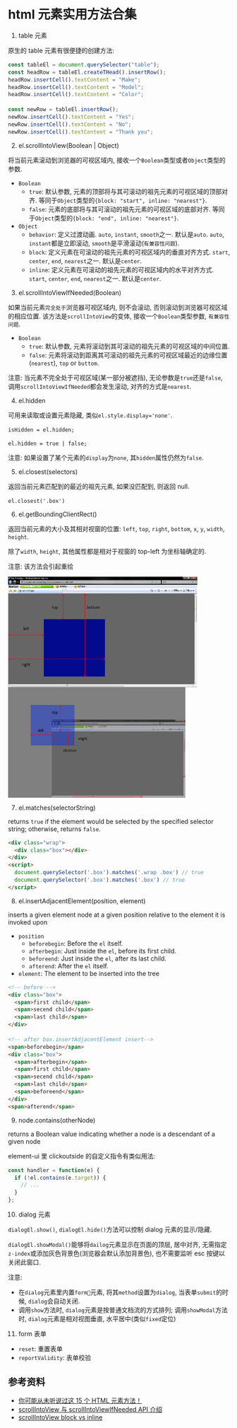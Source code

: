 # html 元素实用方法合集

1. table 元素

  原生的 table 元素有很便捷的创建方法:

  ```javascript
  const tableEl = document.querySelector("table");
  const headRow = tableEl.createTHead().insertRow();
  headRow.insertCell().textContent = "Make";
  headRow.insertCell().textContent = "Model";
  headRow.insertCell().textContent = "Color";

  const newRow = tableEl.insertRow();
  newRow.insertCell().textContent = "Yes";
  newRow.insertCell().textContent = "No";
  newRow.insertCell().textContent = "Thank you";
  ```

2. el.scrollIntoView(Boolean | Object)

  将当前元素滚动到浏览器的可视区域内, 接收一个`Boolean`类型或者`Object`类型的参数.

  - `Boolean`
    - `true`: 默认参数, 元素的顶部将与其可滚动的祖先元素的可视区域的顶部对齐. 等同于`Object`类型的`{block: "start", inline: "nearest"}`.
    - `false`: 元素的底部将与其可滚动的祖先元素的可视区域的底部对齐. 等同于`Object`类型的`{block: "end", inline: "nearest"}`.
  - `Object`
    - `behavior`: 定义过渡动画. `auto`, `instant`, `smooth`之一. 默认是`auto`. `auto`, `instant`都是立即滚动, `smooth`是平滑滚动(`有兼容性问题`).
    - `block`: 定义元素在可滚动的祖先元素的可视区域内的垂直对齐方式. `start`, `center`, `end`, `nearest`之一. 默认是`center`.
    - `inline`: 定义元素在可滚动的祖先元素的可视区域内的水平对齐方式. `start`, `center`, `end`, `nearest`之一. 默认是`center`.

3. el.scrollIntoViewIfNeeded(Boolean)

  如果当前元素`完全处于`浏览器可视区域内, 则不会滚动, 否则滚动到浏览器可视区域的相应位置. 该方法是`scrollIntoView`的变体, 接收一个`Boolean`类型参数, `有兼容性问题`.

  - `Boolean`
    - `true`: 默认参数, 元素将滚动到其可滚动的祖先元素的可视区域的中间位置.
    - `false`: 元素将滚动到距离其可滚动的祖先元素的可视区域最近的边缘位置(`nearest`), `top` or `buttom`.

  注意: 当元素不完全处于可视区域(某一部分被遮挡), 无论参数是`true`还是`false`, 调用`scrollIntoViewIfNeeded`都会发生滚动, 对齐的方式是`nearest`.

4. el.hidden

  可用来读取或设置元素隐藏, 类似`el.style.display='none'`.

  `isHidden = el.hidden;`

  `el.hidden = true | false;`

  注意: 如果设置了某个元素的`display`为`none`, 其`hidden`属性仍然为`false`.

5. el.closest(selectors)

  返回当前元素匹配到的最近的祖先元素, 如果没匹配到, 则返回 null.

  `el.closest('.box')`

6. el.getBoundingClientRect()

  返回当前元素的大小及其相对视窗的位置: `left`, `top`, `right`, `bottom`, `x`, `y`, `width`, `height`.

  除了`width`, `height`, 其他属性都是相对于视窗的 top-left 为坐标轴确定的.

  注意: 该方法会引起重绘

  <img src="https://github.com/tzstone/MarkdownPhotos/blob/master/getBoundingClientRect.gif" height=250 align=center />

  <img src="https://github.com/tzstone/MarkdownPhotos/blob/master/getBoundingClientRect-scroll.gif" height=250 align=center />

7. el.matches(selectorString)

  returns `true` if the element would be selected by the specified selector string; otherwise, returns `false`.

  ```html
  <div class="wrap">
    <div class="box"></div>
  </div>
  <script>
    document.querySelector('.box').matches('.wrap .box') // true
    document.querySelector('.box').matches('.box') // true
  </script>
  ```

8. el.insertAdjacentElement(position, element)

  inserts a given element node at a given position relative to the element it is invoked upon

  - `position`
    - `beforebegin`: Before the `el` itself.
    - `afterbegin`: Just inside the `el`, before its first child.
    - `beforeend`: Just inside the `el`, after its last child.
    - `afterend`: After the `el` itself.
  - `element`: The element to be inserted into the tree

  ```html
  <!-- before -->
  <div class="box">
    <span>first child</span>
    <span>secend child</span>
    <span>last child</span>
  </div>

  <!-- after box.insertAdjacentElement insert-->
  <span>beforebegin</span>
  <div class="box">
    <span>afterbegin</span>
    <span>first child</span>
    <span>secend child</span>
    <span>last child</span>
    <span>beforeend</span>
  </div>
  <span>afterend</span>
  ```

9. node.contains(otherNode)

  returns a Boolean value indicating whether a node is a descendant of a given node

  element-ui 里 clickoutside 的自定义指令有类似用法:

  ```javascript
  const handler = function(e) {
    if (!el.contains(e.target)) {
      // ...
    }
  };
  ```

10. dialog 元素

  `dialogEl.show()`, `dialogEl.hide()`方法可以控制 dialog 元素的显示/隐藏.

  `dialogEl.showModal()`能够将`dailog`元素显示在页面的顶层, 居中对齐, 无需指定`z-index`或添加灰色背景色(浏览器会默认添加背景色), 也不需要监听 esc 按键以关闭此窗口.

  注意:

  - 在`dialog`元素里内置`form`元素, 将其`method`设置为`dialog`, 当表单`submit`的时候, `dialog`会自动关闭.
  - 调用`show`方法时, `dialog`元素是按普通文档流的方式排列; 调用`showModal`方法时, `dialog`元素是相对视图垂直, 水平居中(类似`fixed`定位)

11. form 表单

  - `reset`: 重置表单
  - `reportValidity`: 表单校验

## 参考资料

- [你可能从未听说过这 15 个 HTML 元素方法！](https://mp.weixin.qq.com/s/QLoTIpVgq5IqqYDW4ZQMKg)
- [scrollIntoView 与 scrollIntoViewIfNeeded API 介绍](https://juejin.im/post/59d74afe5188257e8267b03f)
- [scrollIntoView block vs inline](https://stackoverflow.com/questions/48634459/scrollintoview-block-vs-inline)
